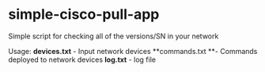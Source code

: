 # simple-cisco-pull-app
Simple script for checking all of the versions/SN in your network

Usage:
**devices.txt** - Input network devices
**commands.txt **- Commands deployed to network devices
**log.txt** - log file

